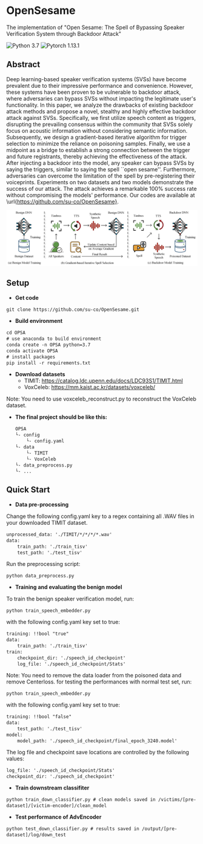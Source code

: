 # OpenSesame
The implementation of "Open Sesame: The Spell of Bypassing Speaker Verification System through Backdoor Attack"

![Python 3.7](https://img.shields.io/badge/python-3.7-green.svg?style=plastic)
![Pytorch 1.13.1](https://img.shields.io/badge/pytorch-1.13.1-red.svg?style=plastic)

## Abstract
Deep learning-based speaker verification systems (SVSs) have become prevalent due to their impressive performance and convenience. However, these systems have been proven to be vulnerable to backdoor attack, where adversaries can bypass SVSs without impacting the legitimate user's functionality. In this paper, we analyze the drawbacks of existing backdoor attack methods and propose a novel, stealthy and highly effective backdoor attack against SVSs. Specifically, we first utilize speech content as triggers, disrupting the prevailing consensus within the community that SVSs solely focus on acoustic information without considering semantic information. Subsequently, we design a gradient-based iterative algorithm for trigger selection to minimize the reliance on poisoning samples. Finally, we use a midpoint as a bridge to establish a strong connection between the trigger and future registrants, thereby achieving the effectiveness of the attack. After injecting a backdoor into the model, any speaker can bypass SVSs by saying the triggers, similar to saying the spell ``open sesame''. Furthermore, adversaries can overcome the limitation of the spell by pre-registering their voiceprints. Experiments on two datasets and two models demonstrate the success of our attack. The attack achieves a remarkable 100\% success rate without compromising the models' performance. Our codes are available at \url{https://github.com/su-co/OpenSesame}.

<img src="image/overview.png"/>

## Setup
- **Get code**
```shell 
git clone https://github.com/su-co/OpenSesame.git
```

- **Build environment**
```shell
cd OPSA
# use anaconda to build environment 
conda create -n OPSA python=3.7
conda activate OPSA
# install packages
pip install -r requirements.txt
```

- **Download datasets**
  - TIMIT: https://catalog.ldc.upenn.edu/docs/LDC93S1/TIMIT.html
  - VoxCeleb: https://mm.kaist.ac.kr/datasets/voxceleb/

 Note: You need to use voxceleb_reconstruct.py to reconstruct the VoxCeleb dataset.

- **The final project should be like this:**
    ```shell
    OPSA
    └- config
        └- config.yaml
    └- data
        └- TIMIT
        └- VoxCeleb
    └- data_preprocess.py
    └- ...
    ```

## Quick Start
- **Data pre-processing**

Change the following config.yaml key to a regex containing all .WAV files in your downloaded TIMIT dataset. 
```
unprocessed_data: './TIMIT/*/*/*/*.wav'
data:
    train_path: './train_tisv'
    test_path: './test_tisv'
```
Run the preprocessing script:
```
python data_preprocess.py 
```
- **Training and evaluating the benign model**

To train the benign speaker verification model, run:
```shell 
python train_speech_embedder.py 
```
with the following config.yaml key set to true:
```
training: !!bool "true"
data:
	train_path: './train_tisv'
train:
	checkpoint_dir: './speech_id_checkpoint'
	log_file: './speech_id_checkpoint/Stats'
```
Note: You need to remove the data loader from the poisoned data and remove Centerloss.
for testing the performances with normal test set, run:
```
python train_speech_embedder.py
```
with the following config.yaml key set to true:
```
training: !!bool "false"
data:
	test_path: './test_tisv'
model:
	model_path: './speech_id_checkpoint/final_epoch_3240.model'
```
The log file and checkpoint save locations are controlled by the following values:
```
log_file: './speech_id_checkpoint/Stats'
checkpoint_dir: './speech_id_checkpoint'
```
- **Train downstream classifiter**
```shell 
python train_down_classifier.py # clean models saved in /victims/[pre-dataset]/[victim-encoder]/clean_model
```
- **Test performance of AdvEncoder**
```shell 
python test_down_classifier.py # results saved in /output/[pre-dataset]/log/down_test
```
